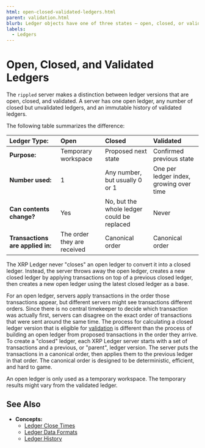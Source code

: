 ```yaml
---
html: open-closed-validated-ledgers.html
parent: validation.html
blurb: Ledger objects have one of three states — open, closed, or validated.
labels:
  - Ledgers
---
```

# Open, Closed, and Validated Ledgers

The `rippled` server makes a distinction between ledger versions that are open, closed, and validated. A server has one open ledger, any number of closed but unvalidated ledgers, and an immutable history of validated ledgers.

 The following table summarizes the difference:

| Ledger Type:                     | Open                        | Closed                                     | Validated |
|:---------------------------------|:----------------------------|:-------------------------------------------|:--|
| **Purpose:**                     | Temporary workspace         | Proposed next state                        | Confirmed previous state |
| **Number used:**                 | 1                           | Any number, but usually 0 or 1             | One per ledger index, growing over time |
| **Can contents change?**         | Yes                         | No, but the whole ledger could be replaced | Never |
| **Transactions are applied in:** | The order they are received | Canonical order                            | Canonical order |

The XRP Ledger never "closes" an open ledger to convert it into a closed ledger. Instead, the server throws away the open ledger, creates a new closed ledger by applying transactions on top of a previous closed ledger, then creates a new open ledger using the latest closed ledger as a base.

For an open ledger, servers apply transactions in the order those transactions appear, but different servers might see transactions different orders. Since there is no central timekeeper to decide which transaction was actually first, servers can disagree on the exact order of transactions that were sent around the same time. The process for calculating a closed ledger version that is eligible for [validation](consensus.html#validation) is different than the process of building an open ledger from proposed transactions in the order they arrive. To create a "closed" ledger, each XRP Ledger server starts with a set of transactions and a previous, or "parent", ledger version. The server puts the transactions in a canonical order, then applies them to the previous ledger in that order. The canonical order is designed to be deterministic, efficient, and hard to game.

An open ledger is only used as a temporary workspace. The temporary results might vary from the validated ledger.

## See Also

- **Concepts:**
    - [Ledger Close Times](ledger-close-times.html)
    - [Ledger Data Formats](ledger-data-formats.html)
    - [Ledger History](ledger-history.html)